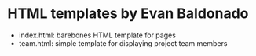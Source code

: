 # HTML templates by Evan Baldonado

- index.html: barebones HTML template for pages
- team.html: simple template for displaying project team members
